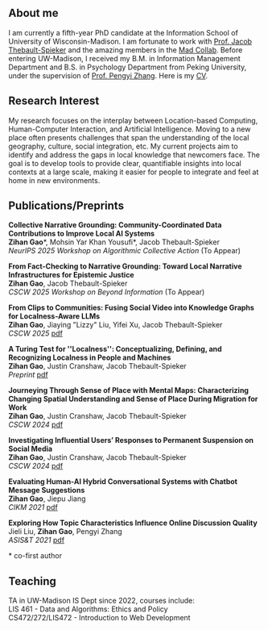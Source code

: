 ## About me

I am currently a fifth-year PhD candidate at the Information School of University of Wisconsin-Madison. I am fortunate to work with [Prof. Jacob Thebault-Spieker](https://jacob.thebault-spieker.com) and the amazing members in the [Mad Collab](https://collab.ischool.wisc.edu). Before entering UW-Madison, I received my B.M. in Information Management Department and B.S. in Psychology Department from Peking University, under the supervision of [Prof. Pengyi Zhang](https://scholar.google.com/citations?user=fL6FUdkAAAAJ&hl=en). Here is my [CV](https://zihanngao.github.io/zihangao_CV.pdf).

## Research Interest
My research focuses on the interplay between Location-based Computing, Human-Computer Interaction, and Artificial Intelligence. Moving to a new place often presents challenges that span the understanding of the local geography, culture, social integration, etc. My current projects aim to identify and address the gaps in local knowledge that newcomers face. The goal is to develop tools to provide clear, quantifiable insights into local contexts at a large scale, making it easier for people to integrate and feel at home in new environments.


## Publications/Preprints
**Collective Narrative Grounding: Community-Coordinated Data Contributions to Improve Local AI Systems**<br />
**Zihan Gao***, Mohsin Yar Khan Yousufi*, Jacob Thebault-Spieker <br />
*NeurIPS 2025 Workshop on Algorithmic Collective Action* (To Appear)

**From Fact-Checking to Narrative Grounding: Toward Local Narrative Infrastructures for Epistemic Justice**<br />
**Zihan Gao**, Jacob Thebault-Spieker <br />
*CSCW 2025 Workshop on Beyond Information* (To Appear)

**From Clips to Communities: Fusing Social Video into Knowledge Graphs for Localness-Aware LLMs**<br />
**Zihan Gao**, Jiaying "Lizzy" Liu, Yifei Xu, Jacob Thebault-Spieker <br />
*CSCW 2025* [pdf](https://zihanngao.github.io/tiktok_cscw2025.pdf)

**A Turing Test for ''Localness'': Conceptualizing, Defining, and Recognizing Localness in People and Machines**<br />
**Zihan Gao**, Justin Cranshaw, Jacob Thebault-Spieker <br />
*Preprint* [pdf](https://arxiv.org/pdf/2505.07282)

**Journeying Through Sense of Place with Mental Maps: Characterizing Changing Spatial Understanding and Sense of Place During Migration for Work**<br />
**Zihan Gao**, Justin Cranshaw, Jacob Thebault-Spieker <br />
*CSCW 2024* [pdf](https://dl.acm.org/doi/10.1145/3687042)

**Investigating Influential Users’ Responses to Permanent Suspension on Social Media**<br />
**Zihan Gao**, Justin Cranshaw, Jacob Thebault-Spieker <br />
*CSCW 2024* [pdf](https://dl.acm.org/doi/10.1145/3637356)

**Evaluating Human-AI Hybrid Conversational Systems with Chatbot Message Suggestions**<br />
**Zihan Gao**, Jiepu Jiang <br />
*CIKM 2021* [pdf](https://zihanngao.github.io/cikm21_hybrid_chatbot.pdf)

**Exploring How Topic Characteristics Influence Online Discussion Quality**<br />
Jieli Liu, **Zihan Gao**, Pengyi Zhang<br />
*ASIS&T 2021* [pdf](https://zihanngao.github.io/poster_1.pdf)

\* co-first author

## Teaching
TA in UW-Madison IS Dept since 2022, courses include: <br />
LIS 461 - Data and Algorithms: Ethics and Policy <br />
CS472/272/LIS472 - Introduction to Web Development <br />

